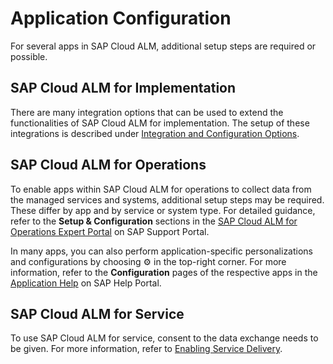 <!-- loioce08e9d0d647455f962ffc210de1c7de -->

<link rel="stylesheet" type="text/css" href="css/sap-icons.css"/>

# Application Configuration

For several apps in SAP Cloud ALM, additional setup steps are required or possible.



<a name="loioce08e9d0d647455f962ffc210de1c7de__section_qts_pm5_qzb"/>

## SAP Cloud ALM for Implementation

There are many integration options that can be used to extend the functionalities of SAP Cloud ALM for implementation. The setup of these integrations is described under [Integration and Configuration Options](02_integration_and_config_options/integration-and-configuration-options-a4ea6fa.md).



<a name="loioce08e9d0d647455f962ffc210de1c7de__section_z12_qm5_qzb"/>

## SAP Cloud ALM for Operations

To enable apps within SAP Cloud ALM for operations to collect data from the managed services and systems, additional setup steps may be required. These differ by app and by service or system type. For detailed guidance, refer to the **Setup & Configuration** sections in the [SAP Cloud ALM for Operations Expert Portal](https://support.sap.com/en/alm/sap-cloud-alm/operations/expert-portal.html) on SAP Support Portal.

In many apps, you can also perform application-specific personalizations and configurations by choosing :gear: in the top-right corner. For more information, refer to the **Configuration** pages of the respective apps in the [Application Help](https://help.sap.com/docs/cloud-alm/applicationhelp) on SAP Help Portal.



<a name="loioce08e9d0d647455f962ffc210de1c7de__section_mzx_rm5_qzb"/>

## SAP Cloud ALM for Service

To use SAP Cloud ALM for service, consent to the data exchange needs to be given. For more information, refer to [Enabling Service Delivery](02_integration_and_config_options/enabling-service-delivery-a1b2494.md).

